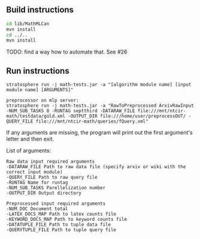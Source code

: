 ## Build instructions

```bash
cd lib/MathMLCan
mvn install
cd ../..
mvn install
```

TODO: find a way how to automate that. See #26


## Run instructions

```
stratosphere run -j math-tests.jar -a "[algorithm module name] [input module name] [ARGUMENTS]"

preprocessor on mlp server:
stratosphere run -j math-tests.jar -a "RawToPreprocessed ArxivRawInput -NUM_SUB_TASKS 8 -RUNTAG septthird -DATARAW_FILE file:///mnt/ntcir-math/testdata/gold.xml -OUTPUT_DIR file:///home/user/preprocessOUT/ -QUERY_FILE file:///mnt/ntcir-math/queries/fQuery.xml"

```

If any arguments are missing, the program will print out the first argument's letter and then exit.

List of arguments:
```
Raw data input required arguments
-DATARAW_FILE Path to raw data file (specify arxiv or wiki with the correct input module)
-QUERY_FILE Path to raw query file 
-RUNTAG Name for runtag
-NUM_SUB_TASKS Parellelization number
-OUTPUT_DIR Output directory

Preprocessed input required arguments
-NUM_DOC Document total
-LATEX_DOCS_MAP Path to latex counts file
-KEYWORD_DOCS_MAP Path to keyword counts file
-DATATUPLE_FILE Path to tuple data file
-QUERYTUPLE_FILE Path to tuple query file
```
